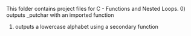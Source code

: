This folder contains project files for C - Functions and Nested Loops.
0) outputs _putchar with an imported function
1) outputs a lowercase alphabet using a secondary function

